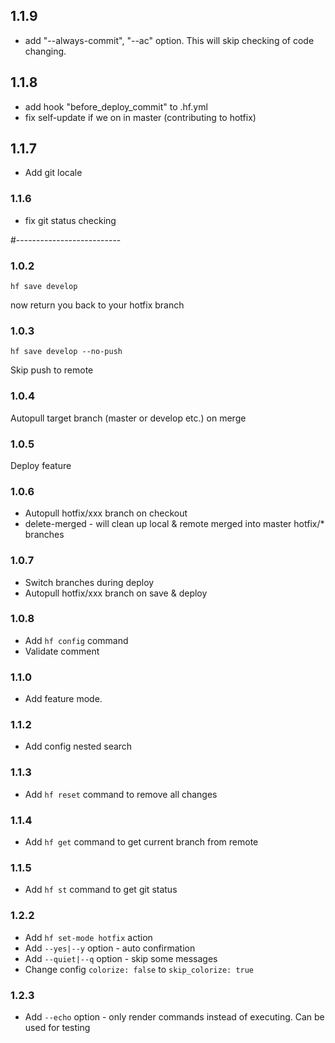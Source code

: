 ## 1.1.9

- add "--always-commit", "--ac" option. This will skip checking of code changing.

## 1.1.8

- add hook "before_deploy_commit" to .hf.yml
- fix self-update if we on in master (contributing to hotfix)

## 1.1.7

- Add git locale

### 1.1.6

- fix git status checking

#--------------------------

### 1.0.2

```
hf save develop
```
now return you back to your hotfix branch


### 1.0.3

```
hf save develop --no-push
```
Skip push to remote


### 1.0.4

Autopull target branch (master or develop etc.) on merge

### 1.0.5

Deploy feature

### 1.0.6

- Autopull hotfix/xxx branch on checkout
- delete-merged - will clean up local & remote merged into master hotfix/* branches

### 1.0.7

- Switch branches during deploy
- Autopull hotfix/xxx branch on save & deploy

### 1.0.8

- Add `hf config` command
- Validate comment

### 1.1.0

- Add feature mode.

### 1.1.2

- Add config nested search

### 1.1.3

- Add `hf reset` command to remove all changes

### 1.1.4

- Add `hf get` command to get current branch from remote

### 1.1.5

- Add `hf st` command to get git status

### 1.2.2

- Add `hf set-mode hotfix` action
- Add `--yes|--y` option - auto confirmation
- Add `--quiet|--q` option - skip some messages
- Change config `colorize: false` to `skip_colorize: true`

### 1.2.3

- Add `--echo` option - only render commands instead of executing. Can be used for testing
